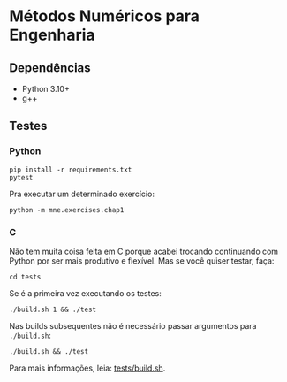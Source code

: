 # Métodos Numéricos para Engenharia

## Dependências 

- Python 3.10+
- g++

## Testes

### Python

    pip install -r requirements.txt
    pytest

Pra executar um determinado exercício:

    python -m mne.exercises.chap1

### C
Não tem muita coisa feita em C porque acabei trocando continuando com Python por 
ser mais produtivo e flexível. Mas se você quiser testar, faça:

    cd tests

Se é a primeira vez executando os testes:

    ./build.sh 1 && ./test

Nas builds subsequentes não é necessário passar argumentos para `./build.sh`:

    ./build.sh && ./test

Para mais informações, leia: [tests/build.sh](tests/build.sh).
